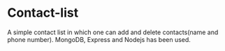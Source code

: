 # Contact-list
A simple contact list in which one can add and delete contacts(name and phone number).
MongoDB, Express and Nodejs has been used.
